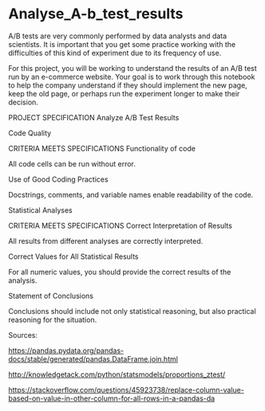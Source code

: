 # Analyse_A-b_test_results

A/B tests are very commonly performed by data analysts and data scientists. It is important that you get some practice working with the difficulties of this kind of experiment due to its frequency of use.

For this project, you will be working to understand the results of an A/B test run by an e-commerce website. Your goal is to work through this notebook to help the company understand if they should implement the new page, keep the old page, or perhaps run the experiment longer to make their decision.

PROJECT SPECIFICATION Analyze A/B Test Results

Code Quality

CRITERIA MEETS SPECIFICATIONS Functionality of code

All code cells can be run without error.

Use of Good Coding Practices

Docstrings, comments, and variable names enable readability of the code.

Statistical Analyses

CRITERIA MEETS SPECIFICATIONS Correct Interpretation of Results

All results from different analyses are correctly interpreted.

Correct Values for All Statistical Results

For all numeric values, you should provide the correct results of the analysis.

Statement of Conclusions

Conclusions should include not only statistical reasoning, but also practical reasoning for the situation.

Sources:



https://pandas.pydata.org/pandas-docs/stable/generated/pandas.DataFrame.join.html

http://knowledgetack.com/python/statsmodels/proportions_ztest/

https://stackoverflow.com/questions/45923738/replace-column-value-based-on-value-in-other-column-for-all-rows-in-a-pandas-da
